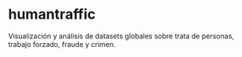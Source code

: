 # humantraffic
Visualización y análisis de datasets globales sobre trata de personas, trabajo forzado, fraude y crimen.
